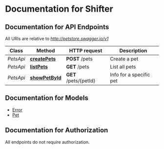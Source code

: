 # Documentation for Shifter

<a name="documentation-for-api-endpoints"></a>
## Documentation for API Endpoints

All URIs are relative to *http://petstore.swagger.io/v1*

Class | Method | HTTP request | Description
------------ | ------------- | ------------- | -------------
*PetsApi* | [**createPets**](Apis/PetsApi.md#createpets) | **POST** /pets | Create a pet
*PetsApi* | [**listPets**](Apis/PetsApi.md#listpets) | **GET** /pets | List all pets
*PetsApi* | [**showPetById**](Apis/PetsApi.md#showpetbyid) | **GET** /pets/{petId} | Info for a specific pet


<a name="documentation-for-models"></a>
## Documentation for Models

 - [Error](./Models/Error.md)
 - [Pet](./Models/Pet.md)


<a name="documentation-for-authorization"></a>
## Documentation for Authorization

All endpoints do not require authorization.
